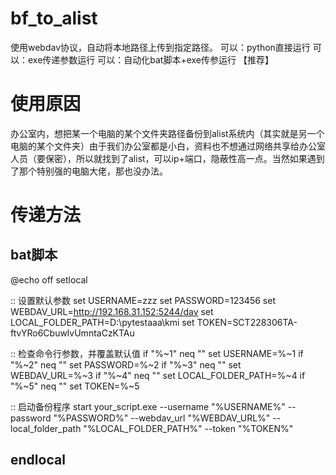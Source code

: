 # bf_to_alist
使用webdav协议，自动将本地路径上传到指定路径。 可以：python直接运行 可以：exe传递参数运行 可以：自动化bat脚本+exe传参运行 【推荐】

# 使用原因
办公室内，想把某一个电脑的某个文件夹路径备份到alist系统内（其实就是另一个电脑的某个文件夹）由于我们办公室都是小白，资料也不想通过网络共享给办公室人员（要保密），所以就找到了alist，可以ip+端口，隐蔽性高一点。当然如果遇到了那个特别强的电脑大佬，那也没办法。

# 传递方法
bat脚本
----------
@echo off
setlocal

:: 设置默认参数
set USERNAME=zzz
set PASSWORD=123456
set WEBDAV_URL=http://192.168.31.152:5244/dav
set LOCAL_FOLDER_PATH=D:\pytestaaa\kmi
set TOKEN=SCT228306TA-ftvYRo6CbuwlvUmntaCzKTAu

:: 检查命令行参数，并覆盖默认值
if "%~1" neq "" set USERNAME=%~1
if "%~2" neq "" set PASSWORD=%~2
if "%~3" neq "" set WEBDAV_URL=%~3
if "%~4" neq "" set LOCAL_FOLDER_PATH=%~4
if "%~5" neq "" set TOKEN=%~5

:: 启动备份程序
start your_script.exe --username "%USERNAME%" --password "%PASSWORD%" --webdav_url "%WEBDAV_URL%" --local_folder_path "%LOCAL_FOLDER_PATH%" --token "%TOKEN%"

endlocal
----------
